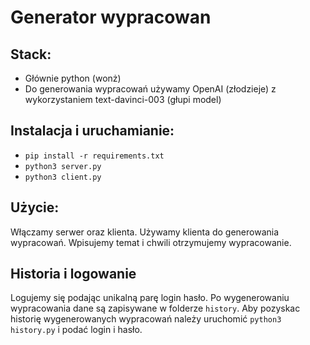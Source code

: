 # Generator wypracowan

## Stack:
* Głównie python (wonż)
* Do generowania wypracowań używamy OpenAI (złodzieje) z wykorzystaniem text-davinci-003 (głupi model)

## Instalacja i uruchamianie:
* `pip install -r requirements.txt`
* `python3 server.py`
* `python3 client.py`

## Użycie:
Włączamy serwer oraz klienta. Używamy klienta do generowania wypracowań. Wpisujemy temat i chwili otrzymujemy wypracowanie.

## Historia i logowanie
Logujemy się podając unikalną parę login hasło. Po wygenerowaniu wypracowania dane są zapisywane w folderze `history`.
Aby pozyskac historię wygenerowanych wypracowań należy uruchomić `python3 history.py` i podać login i hasło.